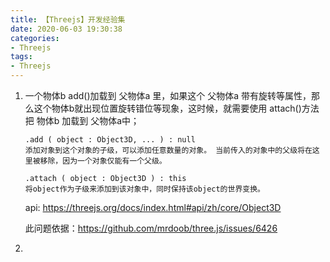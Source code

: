```yaml
---
title: 【Threejs】开发经验集
date: 2020-06-03 19:30:38
categories: 
- Threejs
tags:
- Threejs
---
```

1. 一个物体b add()加载到 父物体a 里，如果这个 父物体a 带有旋转等属性，那么这个物体b就出现位置旋转错位等现象，这时候，就需要使用 attach()方法把 物体b 加载到 父物体a中；

   ```
   .add ( object : Object3D, ... ) : null
   添加对象到这个对象的子级，可以添加任意数量的对象。 当前传入的对象中的父级将在这里被移除，因为一个对象仅能有一个父级。
   ```

   ```
   .attach ( object : Object3D ) : this
   将object作为子级来添加到该对象中，同时保持该object的世界变换。
   ```

   api: https://threejs.org/docs/index.html#api/zh/core/Object3D

   此问题依据：https://github.com/mrdoob/three.js/issues/6426

2. 